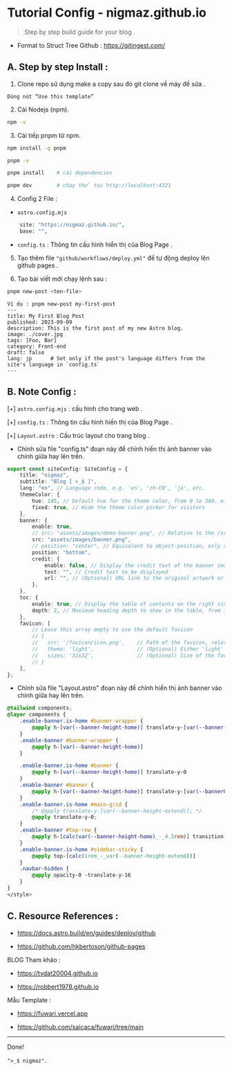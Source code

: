 # Tutorial Config - nigmaz.github.io

> Step by step build guide for your blog .

- Format to Struct Tree Github : https://gitingest.com/

## A. Step by step Install :

1. Clone repo sử dụng make a copy sau đó git clone về máy để sửa .

```plaintext
Dùng nút “Use this template”
```

2. Cài Nodejs (npm).

```bash
npm -v
```

3. Cài tiếp pnpm từ npm.

```bash
npm install -g pnpm

pnpm -v
```

```bash
pnpm install	# cài dependencies

pnpm dev 		# chạy thử tại http://localhost:4321
```

4. Config 2 File :

- `astro.config.mjs`

```bash
	site: "https://nigmaz.github.io/",
	base: "",
```

- `config.ts` : Thông tin cấu hình hiển thị của Blog Page .

5. Tạo thêm file `"github/workflows/deploy.yml"` để tự động deploy lên github pages .

6. Tạo bài viết mới chạy lệnh sau :

```bash
pnpm new-post <ten-file>
```

```plaintext
Ví dụ : pnpm new-post my-first-post
---
title: My First Blog Post
published: 2023-09-09
description: This is the first post of my new Astro blog.
image: ./cover.jpg
tags: [Foo, Bar]
category: Front-end
draft: false
lang: jp      # Set only if the post's language differs from the site's language in `config.ts`
---
```

## B. Note Config :

[+] `astro.config.mjs` : cấu hình cho trang web .

[+] `config.ts` : Thông tin cấu hình hiển thị của Blog Page .

[+] `Layout.astro` : Cấu trúc layout cho trang blog .

- Chỉnh sửa file "config.ts" đoạn này để chỉnh hiển thị ảnh banner vào chính giữa hay lên trên.

```ts
export const siteConfig: SiteConfig = {
	title: "nigmaz",
	subtitle: "Blog [ >_$ ]",
	lang: "en", // Language code, e.g. 'en', 'zh-CN', 'ja', etc.
	themeColor: {
		hue: 145, // Default hue for the theme color, from 0 to 360. e.g. red: 0, teal: 200, cyan: 250, pink: 345
		fixed: true, // Hide the theme color picker for visitors
	},
	banner: {
		enable: true,
		// src: "assets/images/demo-banner.png", // Relative to the /src directory. Relative to the /public directory if it starts with '/'
		src: "assets/images/banner.png",
		// position: "center", // Equivalent to object-position, only supports 'top', 'center', 'bottom'. 'center' by default
		position: "bottom",
		credit: {
			enable: false, // Display the credit text of the banner image
			text: "", // Credit text to be displayed
			url: "", // (Optional) URL link to the original artwork or artist's page
		},
	},
	toc: {
		enable: true, // Display the table of contents on the right side of the post
		depth: 2, // Maximum heading depth to show in the table, from 1 to 3
	},
	favicon: [
		// Leave this array empty to use the default favicon
		// {
		//   src: '/favicon/icon.png',    // Path of the favicon, relative to the /public directory
		//   theme: 'light',              // (Optional) Either 'light' or 'dark', set only if you have different favicons for light and dark mode
		//   sizes: '32x32',              // (Optional) Size of the favicon, set only if you have favicons of different sizes
		// }
	],
};
```

- Chỉnh sửa file "Layout.astro" đoạn này để chỉnh hiển thị ảnh banner vào chính giữa hay lên trên.

```css
@tailwind components;
@layer components {
	.enable-banner.is-home #banner-wrapper {
		@apply h-[var(--banner-height-home)] translate-y-[var(--banner-height-extend)]
	}
	.enable-banner #banner-wrapper {
		@apply h-[var(--banner-height-home)]
	}

	.enable-banner.is-home #banner {
		@apply h-[var(--banner-height-home)] translate-y-0
	}
	.enable-banner #banner {
		@apply h-[var(--banner-height-home)] translate-y-[var(--bannerOffset)]
	}
	.enable-banner.is-home #main-grid {
		/* @apply translate-y-[var(--banner-height-extend)]; */
		@apply translate-y-0;
	}
	.enable-banner #top-row {
		@apply h-[calc(var(--banner-height-home)_-_4.5rem)] transition-all duration-300
	}
	.enable-banner.is-home #sidebar-sticky {
		@apply top-[calc(1rem_-_var(--banner-height-extend))]
	}
	.navbar-hidden {
		@apply opacity-0 -translate-y-16
	}
}
</style>
```   

## C. Resource References :

- https://docs.astro.build/en/guides/deploy/github

- https://github.com/hkbertoson/github-pages

BLOG Tham khảo :

- https://tvdat20004.github.io

- https://robbert1978.github.io

Mẫu Template :

- https://fuwari.vercel.app

- https://github.com/saicaca/fuwari/tree/main

---

Done!

`">_$ nigmaz"`.
